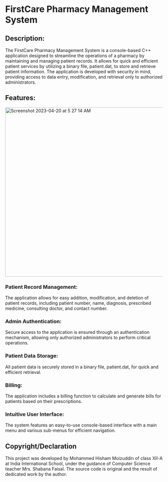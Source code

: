 # FirstCare Pharmacy Management System

##  Description:

The FirstCare Pharmacy Management System is a console-based C++ application designed to streamline the operations of a pharmacy by maintaining and managing patient records. It allows for quick and efficient patient services by utilizing a binary file, patient.dat, to store and retrieve patient information. The application is developed with security in mind, providing access to data entry, modification, and retrieval only to authorized administrators.

##  Features:

<img width="541" alt="Screenshot 2023-04-20 at 5 27 14 AM" src="https://user-images.githubusercontent.com/78191578/233339415-6d411c96-bee0-4384-afe6-82080deef23b.png">


### Patient Record Management: 
The application allows for easy addition, modification, and deletion of patient records, including patient number, name, diagnosis, prescribed medicine, consulting doctor, and contact number.

### Admin Authentication: 
Secure access to the application is ensured through an authentication mechanism, allowing only authorized administrators to perform critical operations.

### Patient Data Storage: 
All patient data is securely stored in a binary file, patient.dat, for quick and efficient retrieval.

### Billing: 
The application includes a billing function to calculate and generate bills for patients based on their prescriptions.

### Intuitive User Interface: 
The system features an easy-to-use console-based interface with a main menu and various sub-menus for efficient navigation.

##  Copyright/Declaration

This project was developed by Mohammed Hisham Moizuddin of class XII-A at India International School, under the guidance of Computer Science teacher Mrs. Shabana Faisal. The source code is original and the result of dedicated work by the author.
